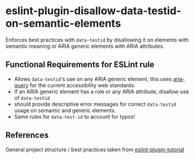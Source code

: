 # eslint-plugin-disallow-data-testid-on-semantic-elements

Enforces best practices with `data-testid` by disallowing it on elements with semantic meaning or ARIA generic elements with ARIA attributes.

## Functional Requirements for ESLint rule

- Allows `data-testid`'s use on any ARIA generic element, this uses [aria-query](https://www.npmjs.com/package/aria-query) for the current accessibility web standards.
- If an ARIA generic element has a role or any ARIA attribute, disallow use of `data-testid`
- should provide descriptive error messages for correct `data-testid` usage on semantic and generic elements.
- Same rules for `data-test-id` to account for typos!

## References

General project structure / best practices taken from [eslint-plugin-tutorial](https://github.com/Quramy/eslint-plugin-tutorial)